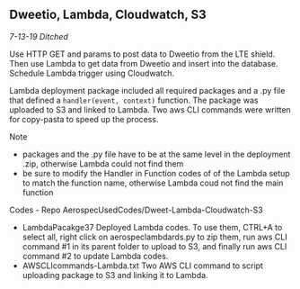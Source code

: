 ## Dweetio, Lambda, Cloudwatch, S3 
*7-13-19 Ditched*

Use HTTP GET and params to post data to Dweetio from the LTE shield. Then use Lambda to get data from Dweetio and insert into the database. Schedule Lambda trigger using Cloudwatch.

Lambda deployment package included all required packages and a .py file that defined a ```handler(event, context)``` function. The package was uploaded to S3 and linked to Lambda. Two aws CLI commands were written for copy-pasta to speed up the process.

Note
- packages and the .py file have to be at the same level in the deployment .zip, otherwise Lambda could not find them
- be sure to modify the Handler in Function codes of of the Lambda setup to match the function name, otherwise Lambda coud not find the main function

Codes - Repo AerospecUsedCodes/Dweet-Lambda-Cloudwatch-S3
- LambdaPacakge37
  Deployed Lambda codes. To use them, CTRL+A to select all, right click on aerospeclambdards.py to zip them, run aws CLI command #1 in its parent folder to upload to S3, and finally run aws CLI command #2 to update Lambda codes.
- AWSCLIcommands-Lambda.txt
  Two AWS CLI command to script uploading package to S3 and linking it to Lambda.
